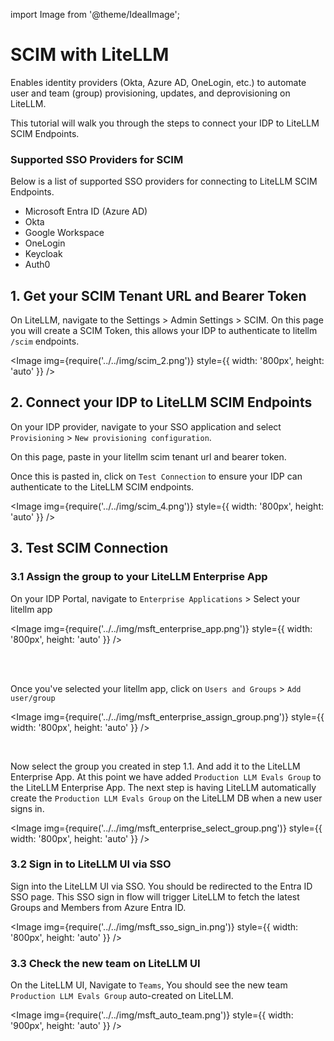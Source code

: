 
import Image from '@theme/IdealImage';

# SCIM with LiteLLM

Enables identity providers (Okta, Azure AD, OneLogin, etc.) to automate user and team (group) provisioning, updates, and deprovisioning on LiteLLM.


This tutorial will walk you through the steps to connect your IDP to LiteLLM SCIM Endpoints.

### Supported SSO Providers for SCIM
Below is a list of supported SSO providers for connecting to LiteLLM SCIM Endpoints.
- Microsoft Entra ID (Azure AD)
- Okta
- Google Workspace
- OneLogin
- Keycloak
- Auth0


## 1. Get your SCIM Tenant URL and Bearer Token

On LiteLLM, navigate to the Settings > Admin Settings > SCIM. On this page you will create a SCIM Token, this allows your IDP to authenticate to litellm `/scim` endpoints.

<Image img={require('../../img/scim_2.png')}  style={{ width: '800px', height: 'auto' }} />

## 2. Connect your IDP to LiteLLM SCIM Endpoints

On your IDP provider, navigate to your SSO application and select `Provisioning` > `New provisioning configuration`.

On this page, paste in your litellm scim tenant url and bearer token.

Once this is pasted in, click on `Test Connection` to ensure your IDP can authenticate to the LiteLLM SCIM endpoints.

<Image img={require('../../img/scim_4.png')}  style={{ width: '800px', height: 'auto' }} />


## 3. Test SCIM Connection

### 3.1 Assign the group to your LiteLLM Enterprise App

On your IDP Portal, navigate to `Enterprise Applications` > Select your litellm app 

<Image img={require('../../img/msft_enterprise_app.png')}  style={{ width: '800px', height: 'auto' }} />

<br />
<br />

Once you've selected your litellm app, click on `Users and Groups` > `Add user/group` 

<Image img={require('../../img/msft_enterprise_assign_group.png')}  style={{ width: '800px', height: 'auto' }} />

<br />

Now select the group you created in step 1.1. And add it to the LiteLLM Enterprise App. At this point we have added `Production LLM Evals Group` to the LiteLLM Enterprise App. The next step is having LiteLLM automatically create the `Production LLM Evals Group` on the LiteLLM DB when a new user signs in.

<Image img={require('../../img/msft_enterprise_select_group.png')}  style={{ width: '800px', height: 'auto' }} />


### 3.2 Sign in to LiteLLM UI via SSO

Sign into the LiteLLM UI via SSO. You should be redirected to the Entra ID SSO page. This SSO sign in flow will trigger LiteLLM to fetch the latest Groups and Members from Azure Entra ID.

<Image img={require('../../img/msft_sso_sign_in.png')}  style={{ width: '800px', height: 'auto' }} />

### 3.3 Check the new team on LiteLLM UI

On the LiteLLM UI, Navigate to `Teams`, You should see the new team `Production LLM Evals Group` auto-created on LiteLLM. 

<Image img={require('../../img/msft_auto_team.png')}  style={{ width: '900px', height: 'auto' }} />





